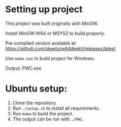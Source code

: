 # Setting up project
This project was built originally with MinGW.

Install MinGW-W64 or MSYS2 to build properly.

Pre-compiled version available at: https://github.com/skeeto/w64devkit/releases/latest

Use `make.exe` to build project for Windows.

Output: PWC.exe

# Ubuntu setup:
1. Clone the repository.
2. Run `./setup.sh` to install all requirements.
3. Run `make` to build the project.
4. The output can be run with `./PWC`.